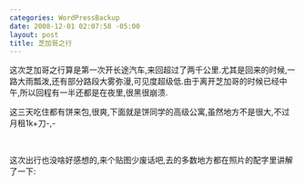 ```yaml
--- 
categories: WordPressBackup
date: 2008-12-01 02:07:58 -05:00
layout: post
title: 芝加哥之行
---
```

这次芝加哥之行算是第一次开长途汽车,来回超过了两千公里.尤其是回来的时候,一路大雨瓢泼,还有部分路段大雾弥漫,可见度超级低.由于离开芝加哥的时候已经中午,所以回程有一半还都是在夜里,很黑很崩溃.

<!--more-->

这三天吃住都有饼来包,很爽,下面就是饼同学的高级公寓,虽然地方不是很大,不过月租1k+刀-,-

<br />

这次出行也没啥好感想的,来个贴图少废话吧,去的多数地方都在照片的配字里讲解了一下:
